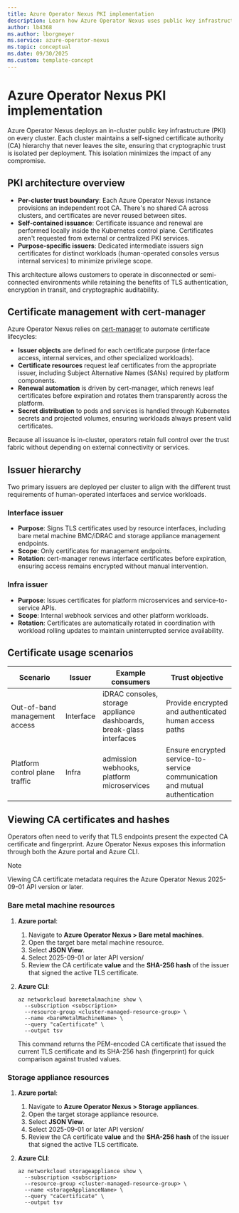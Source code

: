 ```yaml
---
title: Azure Operator Nexus PKI implementation
description: Learn how Azure Operator Nexus uses public key infrastructure to protect platform control plane, services, and operator-facing interfaces.
author: lb4368
ms.author: lborgmeyer
ms.service: azure-operator-nexus
ms.topic: conceptual
ms.date: 09/30/2025
ms.custom: template-concept
---
```


# Azure Operator Nexus PKI implementation

Azure Operator Nexus deploys an in-cluster public key infrastructure (PKI) on every cluster. Each cluster maintains a self-signed certificate authority (CA) hierarchy that never leaves the site, ensuring that cryptographic trust is isolated per deployment.  This isolation minimizes the impact of any compromise.

## PKI architecture overview

- **Per-cluster trust boundary**: Each Azure Operator Nexus instance provisions an independent root CA. There's no shared CA across clusters, and certificates are never reused between sites.
- **Self-contained issuance**: Certificate issuance and renewal are performed locally inside the Kubernetes control plane. Certificates aren't requested from external or centralized PKI services.
- **Purpose-specific issuers**: Dedicated intermediate issuers sign certificates for distinct workloads (human-operated consoles versus internal services) to minimize privilege scope.

This architecture allows customers to operate in disconnected or semi-connected environments while retaining the benefits of TLS authentication, encryption in transit, and cryptographic auditability.

## Certificate management with cert-manager

Azure Operator Nexus relies on [cert-manager](https://cert-manager.io/) to automate certificate lifecycles:

- **Issuer objects** are defined for each certificate purpose (interface access, internal services, and other specialized workloads).
- **Certificate resources** request leaf certificates from the appropriate issuer, including Subject Alternative Names (SANs) required by platform components.
- **Renewal automation** is driven by cert-manager, which renews leaf certificates before expiration and rotates them transparently across the platform.
- **Secret distribution** to pods and services is handled through Kubernetes secrets and projected volumes, ensuring workloads always present valid certificates.

Because all issuance is in-cluster, operators retain full control over the trust fabric without depending on external connectivity or services.

## Issuer hierarchy

Two primary issuers are deployed per cluster to align with the different trust requirements of human-operated interfaces and service workloads.

### Interface issuer

- **Purpose**: Signs TLS certificates used by resource interfaces, including bare metal machine BMC/iDRAC and storage appliance management endpoints.
- **Scope**: Only certificates for management endpoints.
- **Rotation**: cert-manager renews interface certificates before expiration, ensuring access remains encrypted without manual intervention.

### Infra issuer

- **Purpose**: Issues certificates for platform microservices and service-to-service APIs.
- **Scope**: Internal webhook services and other platform workloads.
- **Rotation**: Certificates are automatically rotated in coordination with workload rolling updates to maintain uninterrupted service availability.

## Certificate usage scenarios

| Scenario | Issuer | Example consumers | Trust objective |
|----------|--------|-------------------|-----------------|
| Out-of-band management access | Interface | iDRAC consoles, storage appliance dashboards, break-glass interfaces | Provide encrypted and authenticated human access paths |
| Platform control plane traffic | Infra | admission webhooks, platform microservices | Ensure encrypted service-to-service communication and mutual authentication |

## Viewing CA certificates and hashes

Operators often need to verify that TLS endpoints present the expected CA certificate and fingerprint. Azure Operator Nexus exposes this information through both the Azure portal and Azure CLI.

> [!NOTE]
> Viewing CA certificate metadata requires the Azure Operator Nexus 2025-09-01 API version or later.

### Bare metal machine resources

1. **Azure portal**:
   1. Navigate to **Azure Operator Nexus \> Bare metal machines**.
   2. Open the target bare metal machine resource.
   3. Select **JSON View**.
   4. Select 2025-09-01 or later API version/
   5. Review the CA certificate **value** and the **SHA-256 hash** of the issuer that signed the active TLS certificate.

2. **Azure CLI**:
   ```azurecli
   az networkcloud baremetalmachine show \
     --subscription <subscription>
     --resource-group <cluster-managed-resource-group> \
     --name <bareMetalMachineName> \
     --query "caCertificate" \
     --output tsv
   ```
   This command returns the PEM-encoded CA certificate that issued the current TLS certificate and its SHA-256 hash (fingerprint) for quick comparison against trusted values.

### Storage appliance resources

1. **Azure portal**:
   1. Navigate to **Azure Operator Nexus \> Storage appliances**.
   2. Open the target storage appliance resource.
   3. Select **JSON View**.
   4. Select 2025-09-01 or later API version/
   5. Review the CA certificate **value** and the **SHA-256 hash** of the issuer that signed the active TLS certificate.

2. **Azure CLI**:
   ```azurecli
   az networkcloud storageappliance show \
     --subscription <subscription>
     --resource-group <cluster-managed-resource-group> \
     --name <storageApplianceName> \
     --query "caCertificate" \
     --output tsv
   ```
